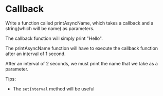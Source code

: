 # Callback

Write a function called printAsyncName, which takes a callback and a string(which will be name) as parameters. 

The callback function will simply print "Hello". 

The printAsyncName function will have to execute the callback function after an interval of 1 second.

 After an interval of 2 seconds, we must print the name that we take as a parameter.

Tips:

- The `setInterval` method will be useful
